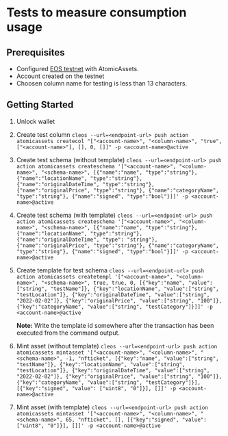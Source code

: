 # Tests to measure consumption usage

## Prerequisites

- Configured [EOS testnet](https://developers.eos.io/manuals/eos/v2.1/nodeos/usage/development-environment/local-single-node-testnet) with AtomicAssets.
- Account created on the testnet
- Choosen column name for testing is less than 13 characters.

## Getting Started

1. Unlock wallet
2. Create test column
   `cleos --url=<endpoint-url> push action atomicassets createcol "["<account-name>", "<column-name>", "true", ["<account-name>"], [], 0, []]" -p <account-name>@active`
3. Create test schema (without template)
   `cleos --url=<endpoint-url> push action atomicassets createschema '["<account-name>", "<column-name>", "<schema-name>", [{"name":"name", "type":"string"}, {"name":"locationName", "type":"string"}, {"name":"originalDateTime", "type":"string"}, {"name":"originalPrice", "type":"string"}, {"name":"categoryName", "type":"string"}, {"name":"signed", "type":"bool"}]]' -p <account-name>@active`
4. Create test schema (with template)
   `cleos --url=<endpoint-url> push action atomicassets createschema '["<account-name>", "<column-name>", "<schema-name>", [{"name":"name", "type":"string"}, {"name":"locationName", "type":"string"}, {"name":"originalDateTime", "type": "string"}, {"name":"originalPrice", "type":"string"}, {"name":"categoryName", "type":"string"}, {"name":"signed", "type":"bool"}]]' -p <account-name>@active`
5. Create template for test schema
   `cleos --url=<endpoint-url> push action atomicassets createtempl '["<account-name>", "<column-name>", "<schema-name>", true, true, 0, [{"key":"name", "value":["string", "testName"]}, {"key":"locationName", "value":["string", "testLocation"]}, {"key":"originalDateTime", "value":["string", "2022-02-02"]}, {"key":"originalPrice", "value":["string", "100"]}, {"key":"categoryName", "value":["string", "testCategory"]}]]' -p <account-name>@active`
   
   **Note:** Write the template id somewhere after the transaction has been executed from the command output.

6. Mint asset (without template)
   `cleos --url=<endpoint-url> push action atomicassets mintasset '["<account-name>", "<column-name>", "<schema-name>", -1, "nfticket", [{"key":"name", "value":["string", "testName"]}, {"key":"locationName", "value":["string", "testLocation"]}, {"key":"originalDateTime", "value":["string", "2022-02-02"]}, {"key":"originalPrice", "value":["string", "100"]}, {"key":"categoryName", "value":["string", "testCategory"]}], [{"key":"signed", "value": ["uint8", "0"]}], []]' -p <account-name>@active`
7. Mint asset (with template)
   `cleos --url=<endpoint-url> push action atomicassets mintasset '["<account-name>", "<column-name>", "<schema-name>", 65, "nfticket", [], [{"key":"signed", "value": ["uint8", "0"]}], []]' -p <account-name>@active`